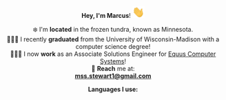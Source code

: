 <p align="center">
  <b>Hey, I'm Marcus</b>! <img src="https://github.com/ABSphreak/ABSphreak/blob/master/gifs/Hi.gif" width="28px"><br>
</p>
<p align="center">
  ❄️ I'm <b>located</b> in the frozen tundra, known as Minnesota.<br>
  👨🏿‍🎓 I recently <b>graduated</b> from the University of Wisconsin-Madison with a computer science degree!<br>
  👨🏿‍💻 I now <b>work</b> as an Associate Solutions Engineer for <a href="https://www.equuscs.com/" target="_blank">Equus Computer Systems</a>!<br>
  📧 <b>Reach</b> me at:<br> <a href="mailto:mmsstewart20@gmail.com"><b>mss.stewart1@gmail.com</b></a>
</p>

<p align="center">
  <b>Languages I use:<b>
<p>
  
<p align="center>
  <b>Technologies that I worked with:</b>
<p>
